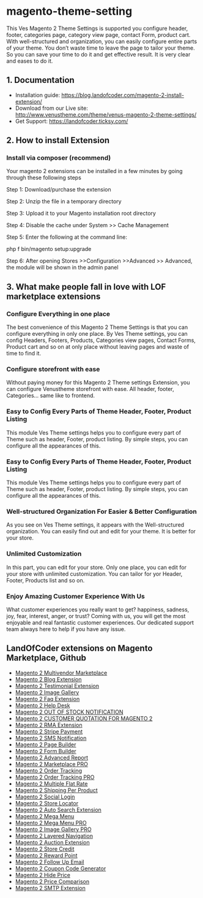 # magento-theme-setting
This Ves Magento 2 Theme Settings is supported you configure header, footer, categories page, category view page, contact Form, product cart. With well-structured and organization, you can easily configure entire parts of your theme. You don’t waste time to leave the page to tailor your theme. So you can save your time to do it and get effective result. It is very clear and eases to do it.
## 1. Documentation

- Installation guide: https://blog.landofcoder.com/magento-2-install-extension/
- Download from our Live site: http://www.venustheme.com/theme/venus-magento-2-theme-settings/
- Get Support: https://landofcoder.ticksy.com/

## 2. How to install Extension

### Install via composer (recommend)

Your magento 2 extensions can be installed in a few minutes by going through these following steps

Step 1: Download/purchase the extension

Step 2: Unzip the file in a temporary directory

Step 3: Upload it to your Magento installation root directory

Step 4: Disable the cache under System­ >> Cache Management

Step 5: Enter the following at the command line:

php ­f bin/magento setup:upgrade

Step 6: After opening Stores­ >>Configuration >­>Advanced >­> Advanced, the module will be shown in the admin panel

## 3. What make people fall in love with LOF marketplace extensions

### Configure Everything in one place
The best convenience of this Magento 2 Theme Settings is that you can configure everything in only one place. By Ves Theme settings, you can config Headers, Footers, Products, Categories view pages, Contact Forms, Product cart and so on at only place without leaving pages and waste of time to find it.

### Configure storefront with ease
Without paying money for this Magento 2 Theme settings Extension, you can configure Venustheme storefront with ease. All header, footer, Categories… same like to frontend.


### Easy to Config Every Parts of Theme Header, Footer, Product Listing
This module Ves Theme settings helps you to configure every part of Theme such as header, Footer, product listing. By simple steps, you can configure all the appearances of this.

### Easy to Config Every Parts of Theme Header, Footer, Product Listing
This module Ves Theme settings helps you to configure every part of Theme such as header, Footer, product listing. By simple steps, you can configure all the appearances of this.

### Well-structured Organization For Easier & Better Configuration
As you see on Ves Theme settings, it appears with the Well-structured organization. You can easily find out and edit for your theme. It is better for your store.


### Unlimited Customization
In this part, you can edit for your store. Only one place, you can edit for your store with unlimited customization. You can tailor for yor Header, Footer, Products list and so on.


### Enjoy Amazing Customer Experience With Us
What customer experiences you really want to get? happiness, sadness, joy, fear, interest, anger, or trust? Coming with us, you will get the most enjoyable and real fantastic customer experiences. Our dedicated support team always here to help if you have any issue.




## LandOfCoder extensions on Magento Marketplace, Github

- [Magento 2 Multivendor Marketplace](https://landofcoder.com/magento-2-marketplace-extension.html/)
- [Magento 2 Blog Extension](https://landofcoder.com/magento-2-blog-extension.html/)
- [Magento 2 Testimonial Extension](https://landofcoder.com/testimonial-extension-for-magento2.html/)
- [Magento 2 Image Gallery](https://landofcoder.com/magento-2-image-gallery.html/)
- [Magento 2 Faq Extension](https://landofcoder.com/faq-extension-for-magento2.html/)
- [Magento 2 Help Desk](https://landofcoder.com/magento-2-help-desk-extension.html)
- [Magento 2 OUT OF STOCK NOTIFICATION](https://landofcoder.com/magento-2-out-of-stock-notification.html/)
- [Magento 2 CUSTOMER QUOTATION FOR MAGENTO 2](https://landofcoder.com/magento-2-quote-extension.html/)
- [Magento 2 RMA Extension](https://landofcoder.com/magento-2-rma-extension.html/)
- [Magento 2 Stripe Payment](https://landofcoder.com/magento-2-stripe-payment-pro.html/)
- [Magento 2 SMS Notification](https://landofcoder.com/magento-2-sms-notification-extension.html/)
- [Magento 2 Page Builder](https://landofcoder.com/magento-2-page-builder.html/)
- [Magento 2 Form Builder](https://landofcoder.com/magento-2-form-builder.html/)
- [Magento 2 Advanced Report](https://landofcoder.com/magento-2-advanced-reports.html/)
- [Magento 2 Marketplace PRO](https://landofcoder.com/magento-2-marketplace-pro.html/)
- [Magento 2 Order Tracking](https://landofcoder.com/magento-2-order-tracking-extension.html/)
- [Magento 2 Order Tracking PRO](https://landofcoder.com/magento-2-order-tracking-pro-extension.html/)
- [Magento 2 Multiple Flat Rate](https://landofcoder.com/magento-2-multiple-flat-rate-shipping.html/)
- [Magento 2 Shipping Per Product](https://landofcoder.com/magento-2-shipping-per-product.html/)
- [Magento 2 Social Login](https://landofcoder.com/magento-2-social-login.html/)
- [Magento 2 Store Locator](https://landofcoder.com/magento-2-store-locator.html/)
- [Magento 2 Auto Search Extension](https://landofcoder.com/magento-2-search.html/)
- [Magento 2 Mega Menu](https://landofcoder.com/magento-2-mega-menu.html/)
- [Magento 2 Mega Menu PRO](https://landofcoder.com/magento-2-mega-menu-pro.html)
- [Magento 2 Image Gallery PRO](https://landofcoder.com/magento-2-image-gallery-pro.html/)
- [Magento 2 Layered Navigation](https://landofcoder.com/magento-2-layered-navigation.html/)
- [Magento 2 Auction Extension](https://landofcoder.com/magento-2-auction-extension.html/)
- [Magento 2 Store Credit](https://landofcoder.com/magento-2-store-credit.html/)
- [Magento 2 Reward Point](https://landofcoder.com/magento-2-reward-points.html/)
- [Magento 2 Follow Up Email](https://landofcoder.com/magento-2-follow-up-email.html/)
- [Magento 2 Coupon Code Generator](https://landofcoder.com/magento-2-coupon-extension.html/)
- [Magento 2 Hide Price](https://landofcoder.com/magento-2-hide-price.html/)
- [Magento 2 Price Comparison](https://landofcoder.com/magento-2-price-comparison.html/)
- [Magento 2 SMTP Extension](https://landofcoder.com/magento-2-smtp-extension.html)

